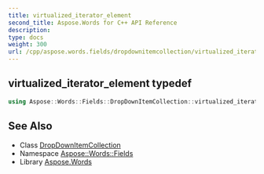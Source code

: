 ```yaml
---
title: virtualized_iterator_element
second_title: Aspose.Words for C++ API Reference
description: 
type: docs
weight: 300
url: /cpp/aspose.words.fields/dropdownitemcollection/virtualized_iterator_element/
---
```

## virtualized_iterator_element typedef




```cpp
using Aspose::Words::Fields::DropDownItemCollection::virtualized_iterator_element =  typename iterator_holder_type::virtualized_iterator_element
```

## See Also

* Class [DropDownItemCollection](../)
* Namespace [Aspose::Words::Fields](../../)
* Library [Aspose.Words](../../../)
